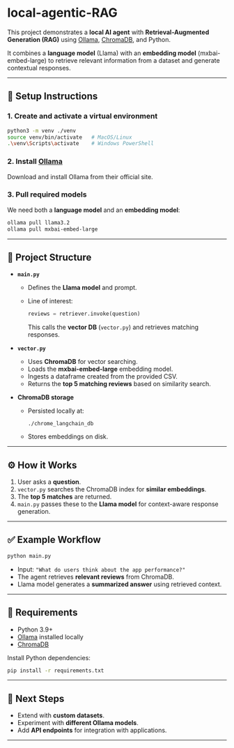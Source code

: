 # local-agentic-RAG

This project demonstrates a **local AI agent** with **Retrieval-Augmented Generation (RAG)** using [Ollama](https://ollama.ai/), [ChromaDB](https://www.trychroma.com/), and Python.

It combines a **language model** (Llama) with an **embedding model** (mxbai-embed-large) to retrieve relevant information from a dataset and generate contextual responses.

---

## 🚀 Setup Instructions

### 1. Create and activate a virtual environment

```bash
python3 -m venv ./venv
source venv/bin/activate   # MacOS/Linux
.\venv\Scripts\activate    # Windows PowerShell
```

### 2. Install [Ollama](https://ollama.ai/)

Download and install Ollama from their official site.

### 3. Pull required models

We need both a **language model** and an **embedding model**:

```bash
ollama pull llama3.2
ollama pull mxbai-embed-large
```

---

## 🧩 Project Structure

* **`main.py`**

  * Defines the **Llama model** and prompt.
  * Line of interest:

    ```python
    reviews = retriever.invoke(question)
    ```

    This calls the **vector DB** (`vector.py`) and retrieves matching responses.

* **`vector.py`**

  * Uses **ChromaDB** for vector searching.
  * Loads the **mxbai-embed-large** embedding model.
  * Ingests a dataframe created from the provided CSV.
  * Returns the **top 5 matching reviews** based on similarity search.

* **ChromaDB storage**

  * Persisted locally at:

    ```
    ./chrome_langchain_db
    ```
  * Stores embeddings on disk.

---

## ⚙️ How it Works

1. User asks a **question**.
2. `vector.py` searches the ChromaDB index for **similar embeddings**.
3. The **top 5 matches** are returned.
4. `main.py` passes these to the **Llama model** for context-aware response generation.

---

## ✅ Example Workflow

```bash
python main.py
```

* Input: `"What do users think about the app performance?"`
* The agent retrieves **relevant reviews** from ChromaDB.
* Llama model generates a **summarized answer** using retrieved context.

---

## 📂 Requirements

* Python 3.9+
* [Ollama](https://ollama.ai/) installed locally
* [ChromaDB](https://www.trychroma.com/)

Install Python dependencies:

```bash
pip install -r requirements.txt
```

---

## 🔮 Next Steps

* Extend with **custom datasets**.
* Experiment with **different Ollama models**.
* Add **API endpoints** for integration with applications.

---